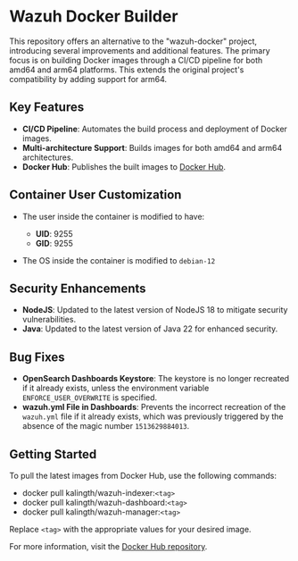 # Wazuh Docker Builder

This repository offers an alternative to the "wazuh-docker" project, introducing several improvements and additional features. The primary focus is on building Docker images through a CI/CD pipeline for both amd64 and arm64 platforms. This extends the original project's compatibility by adding support for arm64.

## Key Features

- **CI/CD Pipeline**: Automates the build process and deployment of Docker images.
- **Multi-architecture Support**: Builds images for both amd64 and arm64 architectures.
- **Docker Hub**: Publishes the built images to [Docker Hub](https://hub.docker.com/u/kalingth).

## Container User Customization

- The user inside the container is modified to have:
  - **UID**: 9255
  - **GID**: 9255

- The OS inside the container is modified to `debian-12`

## Security Enhancements

- **NodeJS**: Updated to the latest version of NodeJS 18 to mitigate security vulnerabilities.
- **Java**: Updated to the latest version of Java 22 for enhanced security.

## Bug Fixes

- **OpenSearch Dashboards Keystore**: The keystore is no longer recreated if it already exists, unless the environment variable `ENFORCE_USER_OVERWRITE` is specified.
- **wazuh.yml File in Dashboards**: Prevents the incorrect recreation of the `wazuh.yml` file if it already exists, which was previously triggered by the absence of the magic number `1513629884013`.

## Getting Started

To pull the latest images from Docker Hub, use the following commands:
- docker pull kalingth/wazuh-indexer:`<tag>`
- docker pull kalingth/wazuh-dashboard:`<tag>`
- docker pull kalingth/wazuh-manager:`<tag>`

Replace `<tag>` with the appropriate values for your desired image.

For more information, visit the [Docker Hub repository](https://hub.docker.com/u/kalingth).
